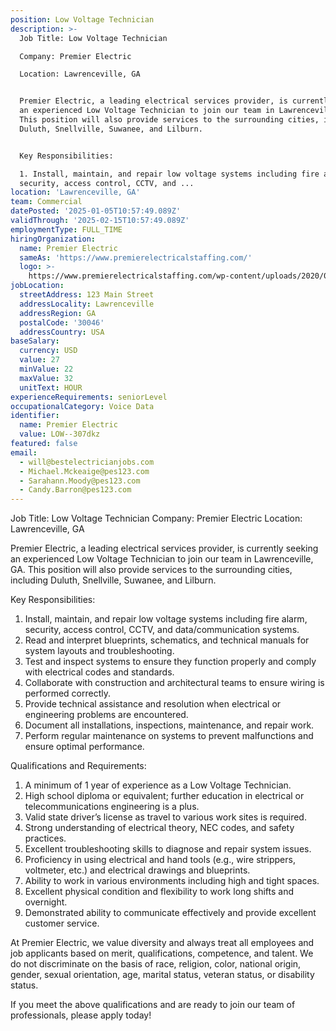 ```yaml
---
position: Low Voltage Technician
description: >-
  Job Title: Low Voltage Technician

  Company: Premier Electric

  Location: Lawrenceville, GA


  Premier Electric, a leading electrical services provider, is currently seeking
  an experienced Low Voltage Technician to join our team in Lawrenceville, GA.
  This position will also provide services to the surrounding cities, including
  Duluth, Snellville, Suwanee, and Lilburn. 


  Key Responsibilities:

  1. Install, maintain, and repair low voltage systems including fire alarm,
  security, access control, CCTV, and ...
location: 'Lawrenceville, GA'
team: Commercial
datePosted: '2025-01-05T10:57:49.089Z'
validThrough: '2025-02-15T10:57:49.089Z'
employmentType: FULL_TIME
hiringOrganization:
  name: Premier Electric
  sameAs: 'https://www.premierelectricalstaffing.com/'
  logo: >-
    https://www.premierelectricalstaffing.com/wp-content/uploads/2020/05/Premier-Electrical-Staffing-logo.png
jobLocation:
  streetAddress: 123 Main Street
  addressLocality: Lawrenceville
  addressRegion: GA
  postalCode: '30046'
  addressCountry: USA
baseSalary:
  currency: USD
  value: 27
  minValue: 22
  maxValue: 32
  unitText: HOUR
experienceRequirements: seniorLevel
occupationalCategory: Voice Data
identifier:
  name: Premier Electric
  value: LOW--307dkz
featured: false
email:
  - will@bestelectricianjobs.com
  - Michael.Mckeaige@pes123.com
  - Sarahann.Moody@pes123.com
  - Candy.Barron@pes123.com
---
```




Job Title: Low Voltage Technician
Company: Premier Electric
Location: Lawrenceville, GA

Premier Electric, a leading electrical services provider, is currently seeking an experienced Low Voltage Technician to join our team in Lawrenceville, GA. This position will also provide services to the surrounding cities, including Duluth, Snellville, Suwanee, and Lilburn. 

Key Responsibilities:
1. Install, maintain, and repair low voltage systems including fire alarm, security, access control, CCTV, and data/communication systems.
2. Read and interpret blueprints, schematics, and technical manuals for system layouts and troubleshooting.
3. Test and inspect systems to ensure they function properly and comply with electrical codes and standards.
4. Collaborate with construction and architectural teams to ensure wiring is performed correctly.
5. Provide technical assistance and resolution when electrical or engineering problems are encountered.
6. Document all installations, inspections, maintenance, and repair work.
7. Perform regular maintenance on systems to prevent malfunctions and ensure optimal performance.

Qualifications and Requirements:
1. A minimum of 1 year of experience as a Low Voltage Technician.
2. High school diploma or equivalent; further education in electrical or telecommunications engineering is a plus.
3. Valid state driver’s license as travel to various work sites is required.
4. Strong understanding of electrical theory, NEC codes, and safety practices.
5. Excellent troubleshooting skills to diagnose and repair system issues.
6. Proficiency in using electrical and hand tools (e.g., wire strippers, voltmeter, etc.) and electrical drawings and blueprints.
7. Ability to work in various environments including high and tight spaces.
8. Excellent physical condition and flexibility to work long shifts and overnight.
9. Demonstrated ability to communicate effectively and provide excellent customer service.

At Premier Electric, we value diversity and always treat all employees and job applicants based on merit, qualifications, competence, and talent. We do not discriminate on the basis of race, religion, color, national origin, gender, sexual orientation, age, marital status, veteran status, or disability status.

If you meet the above qualifications and are ready to join our team of professionals, please apply today!
